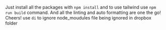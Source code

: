 Just install all the packages with `npm install` and to use tailwind use `npm run build` command. And all the linting and auto formatting are one the go! Cheers!
use `di` to ignore node_moudules file being ignored in dropbox folder
